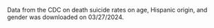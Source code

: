 Data from the CDC on death suicide rates on age, Hispanic origin, and gender was downloaded on 03/27/2024. 
